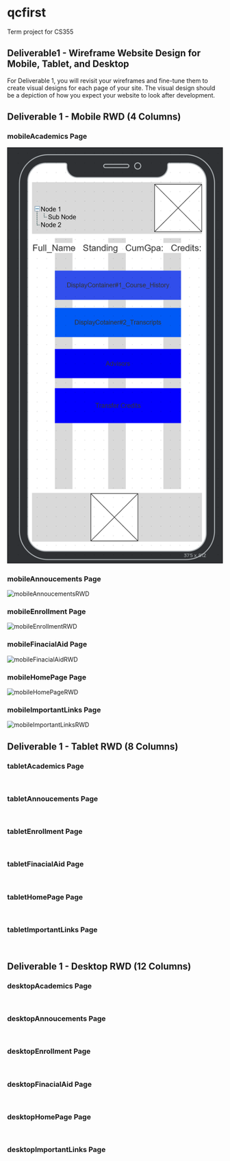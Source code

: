 # qcfirst
Term project for CS355

## Deliverable1 - Wireframe Website Design for Mobile, Tablet, and Desktop 
For Deliverable 1, you will revisit your wireframes and fine-tune them to create visual designs for each page of your site. The visual design should be a depiction of how you expect your website to look after development.

## Deliverable 1 - Mobile RWD (4 Columns)

### mobileAcademics Page
![mobileAcademicsRWD](https://raw.githubusercontent.com/jonathanyulan99/qcfirst/main/Wireframes/Deliverable1/Design_Mobile/PNG/mobileAcademics.PNG) 

### mobileAnnoucements Page
![mobileAnnoucementsRWD](https://raw.githubusercontent.com/jonathanyulan99/qcfirst/Wireframes/Deliverable1/Design_Mobile/PNG/mobileAnnoucements.PNG) 

### mobileEnrollment Page
![mobileEnrollmentRWD](https://raw.githubusercontent.com/jonathanyulan99/qcfirst/Wireframes/Deliverable1/Design_Mobile/PNG/mobileEnrollment.PNG) 

### mobileFinacialAid Page
![mobileFinacialAidRWD](https://raw.githubusercontent.com/jonathanyulan99/qcfirst/Wireframes/Deliverable1/Design_Mobile/PNG/mobileFinacialAid.PNG) 

### mobileHomePage Page
![mobileHomePageRWD](https://raw.githubusercontent.com/jonathanyulan99/qcfirst/Wireframes/Deliverable1/Design_Mobile/PNG/mobileHomePage.PNG)  

### mobileImportantLinks Page
![mobileImportantLinksRWD](https://raw.githubusercontent.com/jonathanyulan99/qcfirst/Wireframes/Deliverable1/Design_Mobile/PNG/mobileImportantLinks.PNG) 

## Deliverable 1 - Tablet RWD (8 Columns)

### tabletAcademics Page
![]() 

### tabletAnnoucements Page
![]() 

### tabletEnrollment Page
![]() 

### tabletFinacialAid Page
![]() 

### tabletHomePage Page
![]() 

### tabletImportantLinks Page
![]() 

## Deliverable 1 - Desktop RWD (12 Columns)
### desktopAcademics Page
![]() 

### desktopAnnoucements Page
![]() 

### desktopEnrollment Page
![]() 

### desktopFinacialAid Page
![]() 

### desktopHomePage Page
![]() 

### desktopImportantLinks Page
![]() 

